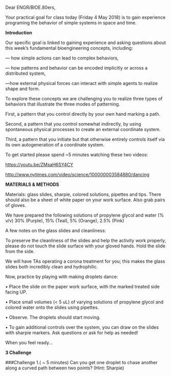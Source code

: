 Dear ENGR/BIOE.80ers,

Your practical goal for class today (Friday 4 May 2018) is to gain experience programing the behavior of simple 
systems in space and time. 

**Introduction**

Our specific goal is linked to gaining experience and asking questions about this week’s fundamental bioengineering 
concepts, including:

— how simple actions can lead to complex behaviors,

— how patterns and behavior can be encoded implicitly or across a distributed system,

—how external physical forces can interact with simple agents to realize shape and form.

To explore these concepts we are challenging you to realize three types of behaviors that illustrate the three modes 
of patterning.

First, a pattern that you control directly by your own hand marking a path.

Second, a pattern that you control somewhat indirectly, by using spontaneous physical processes to create an external coordinate system.

Third, a pattern that you initiate but that otherwise entirely controls itself via its own autogeneration of a coordinate 
system.

To get started please spend ~5 minutes watching these two videos:

https://youtu.be/ZMsaH6SY4CY

http://www.nytimes.com/video/science/100000003584880/dancing

**MATERIALS & METHODS**

Materials: glass slides, sharpie, colored solutions, pipettes and tips. There should also be a sheet of white paper on 
your work surface. Also grab pairs of gloves.

We have prepared the following solutions of propylene glycol and water (% v/v)
30% (Purple), 15% (Teal), 5% (Orange), 2.5% (Pink)

A few notes on the glass slides and cleanliness:

To preserve the cleanliness of the slides and help the activity work properly, please do not touch the slide 
surface with your gloved hands. Hold the slide from the side.

We will have TAs operating a corona treatment for you; this makes the glass slides both incredibly clean and 
hydrophilic.

Now, practice by playing with making droplets dance:

• Place the slide on the paper work surface, with the marked treated side facing UP.

• Place small volumes (< 5 uL) of varying solutions of propylene glycol and colored water onto the slides 
using pipettes.

• Observe. The droplets should start moving.

• To gain additional controls over the system, you can draw on the slides with sharpie markers.
Ask questions or ask for help as needed!

When you feel ready...

**3 Challenge**

###Challenge 1.( ~ 5 minutes)
Can you get one droplet to chase another along a curved path between two points? (Hint: Sharpie)
